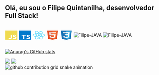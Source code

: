 ## Olá, eu sou o Filipe Quintanilha, desenvolvedor Full Stack!


<div style="display: inline_block"><br>
  <img align="center" alt="Filipe-Js" height="30" width="40" src="https://raw.githubusercontent.com/devicons/devicon/master/icons/javascript/javascript-plain.svg">
  <img align="center" alt="Filipe-Ts" height="30" width="40" src="https://raw.githubusercontent.com/devicons/devicon/master/icons/typescript/typescript-plain.svg">
  <img align="center" alt="Filipe-React" height="30" width="40" src="https://raw.githubusercontent.com/devicons/devicon/master/icons/react/react-original.svg">
  <img align="center" alt="Filipe-HTML" height="30" width="40" src="https://raw.githubusercontent.com/devicons/devicon/master/icons/html5/html5-original.svg">
  <img align="center" alt="Filipe-CSS" height="30" width="40" src="https://raw.githubusercontent.com/devicons/devicon/master/icons/css3/css3-original.svg">
  <img align="center" alt="Filipe-JAVA" height="30" width="40" src="https://cdn.jsdelivr.net/gh/devicons/devicon/icons/java/java-plain.svg">
  <img align="center" alt="Filipe-JAVA" height="30" width="40" src="https://cdn.jsdelivr.net/gh/devicons/devicon/icons/mysql/mysql-plain.svg">
          
</div>
  
  ##
  
  [![Anurag's GitHub stats](https://github-readme-stats.vercel.app/api?username=filipequintanilhaevangelista&show_icons=true&theme=radical)](https://github.com/anuraghazra/github-readme-stats)
 
<div> 
  <a href = "mailto:feliipequintanilha@gmail.com"><img src="https://img.shields.io/badge/-Gmail-%23333?style=for-the-badge&logo=gmail&logoColor=white" target="_blank"></a>
  <a href="https://www.linkedin.com/in/filipe-quintanilha-2a9494233" target="_blank"><img src="https://img.shields.io/badge/-LinkedIn-%230077B5?style=for-the-badge&logo=linkedin&logoColor=white" target="_blank"></a> 
</div>

<picture>
  <source media="(prefers-color-scheme: dark)" srcset="https://raw.githubusercontent.com/YourUser/filipequintanilhaevangelista/output/github-contribution-grid-snake-dark.svg">
  <source media="(prefers-color-scheme: light)" srcset="https://raw.githubusercontent.com/YourUser/filipequintanilhaevangelista/output/github-contribution-grid-snake.svg">
  <img alt="github contribution grid snake animation" src="https://raw.githubusercontent.com/YourUser/filipequintanilhaevangelista/output/github-contribution-grid-snake.svg">
</picture>

